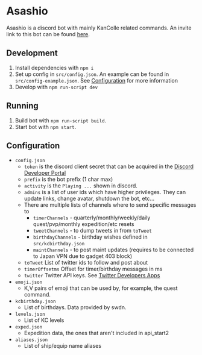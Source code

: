 Asashio
=======
Asashio is a discord bot with mainly KanColle related commands. An invite link to this bot can be found [here](https://discordapp.com/oauth2/authorize?client_id=621009359627091968&scope=bot&permissions=0).

Development
------------
1. Install dependencies with `npm i`
2. Set up config in `src/config.json`. An example can be found in `src/config-example.json`. See [Configuration](#Configuration) for more information
3. Develop with `npm run-script dev`

Running
-------
1. Build bot with `npm run-script build`.
2. Start bot with `npm start`.

Configuration
-------------
- `config.json`
    - `token` is the discord client secret that can be acquired in the [Discord Developer Portal](https://discordapp.com/developers/applications/)
    - `prefix` is the bot prefix (1 char max)
    - `activity` is the `Playing ...` shown in discord.
    - `admins` is a list of user ids which have higher privileges. They can update links, change avatar, shutdown the bot, etc...
    - There are multiple lists of channels where to send specific messages to
        - `timerChannels` - quarterly/monthly/weekly/daily quest/pvp/monthly expedition/etc resets
        - `tweetChannels` - to dump tweets in from `toTweet`
        - `birthdayChannels` - birthday wishes defined in `src/kcbirthday.json`
        - `maintChannels` - to post maint updates (requires to be connected to Japan VPN due to gadget 403 block)
    - `toTweet` List of twitter ids to follow and post about
    - `timerOffsetms` Offset for timer/birthday messages in ms
    - `twitter` Twitter API keys. See [Twitter Developers Apps](https://developer.twitter.com/en/apps)
- `emoji.json`
    - K,V pairs of emoji that can be used by, for example, the quest command.
- `kcbirthday.json`
    - List of birthdays. Data provided by swdn.
- `levels.json`
    - List of KC levels
- `exped.json`
    - Expedition data, the ones that aren't included in api_start2
- `aliases.json`
    - List of ship/equip name aliases